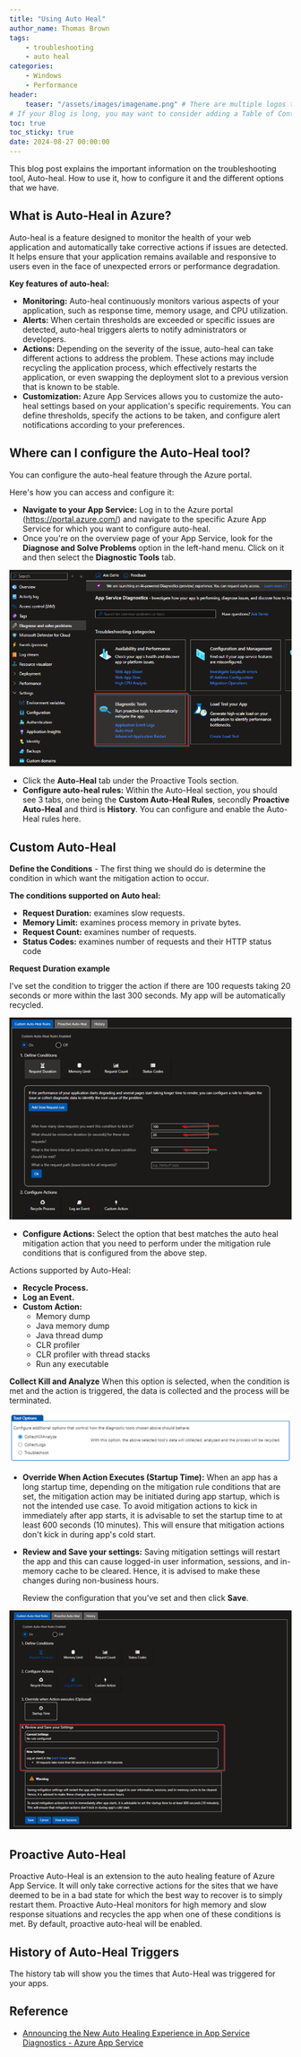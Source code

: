 ```yaml
---
title: "Using Auto Heal"
author_name: Thomas Brown
tags:
    - troubleshooting
    - auto heal
categories:
    - Windows
    - Performance
header:
    teaser: "/assets/images/imagename.png" # There are multiple logos that can be used in "/assets/images" if you choose to add one.
# If your Blog is long, you may want to consider adding a Table of Contents by adding the following two settings.
toc: true
toc_sticky: true
date: 2024-08-27 00:00:00
---
```


This blog post explains the important information on the troubleshooting tool, Auto-heal. How to use it, how to configure it and the different options that we have. 


## What is Auto-Heal in Azure?

Auto-heal is a feature designed to monitor the health of your web application and automatically take corrective actions if issues are detected. It helps ensure that your application remains available and responsive to users even in the face of unexpected errors or performance degradation.

**Key features of auto-heal:**

-   **Monitoring:** Auto-heal continuously monitors various aspects of your application, such as response time, memory usage, and CPU utilization.
-   **Alerts:** When certain thresholds are exceeded or specific issues are detected, auto-heal triggers alerts to notify administrators or developers.
-   **Actions:** Depending on the severity of the issue, auto-heal can take different actions to address the problem. These actions may include recycling the application process, which effectively restarts the application, or even swapping the deployment slot to a previous version that is known to be stable.
-   **Customization:** Azure App Services allows you to customize the auto-heal settings based on your application's specific requirements. You can define thresholds, specify the actions to be taken, and configure alert notifications according to your preferences.


## Where can I configure the Auto-Heal tool? 

You can configure the auto-heal feature through the Azure portal. 

Here's how you can access and configure it:

- **Navigate to your App Service:** Log in to the Azure portal (https://portal.azure.com/) and navigate to the specific Azure App Service for which you want to configure auto-heal.
- Once you're on the overview page of your App Service, look for the **Diagnose and Solve Problems** option in the left-hand menu. Click on it and then select the **Diagnostic Tools** tab.

![flow](/media/2024/auto_heal/diagnose-solve-problems-img.png)

-  Click the **Auto-Heal** tab under the Proactive Tools section. 
- **Configure auto-heal rules:** Within the Auto-Heal section, you should see 3 tabs, one being the **Custom Auto-Heal Rules**, secondly **Proactive Auto-Heal** and third is **History**. You can configure and enable the Auto-Heal rules here.


## Custom Auto-Heal

**Define the Conditions** - The first thing we should do is determine the condition in which want the mitigation action to occur. 
    
**The conditions supported on Auto heal:**
- **Request Duration:** examines slow requests.
- **Memory Limit:** examines process memory in private bytes.
- **Request Count:** examines number of requests.
- **Status Codes:** examines number of requests and their HTTP status code
    
**Request Duration example**

I've set the condition to trigger the action if there are 100 requests taking 20 seconds or more within the last 300 seconds. My app will be automatically recycled. 
    
![flow](/media/2024/auto_heal/request-duration-1.png)

- **Configure Actions:**
    Select the option that best matches the auto heal mitigation action that you need to perform under the mitigation rule conditions that is configured from the above step.

Actions supported by Auto-Heal:
- **Recycle Process.**
- **Log an Event.**
- **Custom Action:**
    - Memory dump
    - Java memory dump
    - Java thread dump
    - CLR profiler
    - CLR profiler with thread stacks
    - Run any executable


**Collect Kill and Analyze**
When this option is selected, when the condition is met and the action is triggered, the data is collected and the process will be terminated. 
 
![flow](/media/2024/auto_heal/collect-kill-analyze.png)

- **Override When Action Executes (Startup Time):**
    When an app has a long startup time, depending on the mitigation rule conditions that are set, the mitigation action may be initiated during app startup, which is not the intended use case. To avoid mitigation actions to kick in immediately after app starts, it is advisable to set the startup time to at least 600 seconds (10 minutes). This will ensure that mitigation actions don't kick in during app's cold start.

- **Review and Save your settings:**
    Saving mitigation settings will restart the app and this can cause logged-in user information, sessions, and in-memory cache to be cleared. Hence, it is advised to make these changes during non-business hours. 
    
    Review the configuration that you've set and then click **Save**.

![flow](/media/2024/auto_heal/review-settings.png)


## Proactive Auto-Heal
 
Proactive Auto-Heal is an extension to the auto healing feature of Azure App Service. It will only take corrective actions for the sites that we have deemed to be in a bad state for which the best way to recover is to simply restart them. Proactive Auto-Heal monitors for high memory and slow response situations and recycles the app when one of these conditions is met. By default, proactive auto-heal will be enabled. 


## History of Auto-Heal Triggers
 
The history tab will show you the times that Auto-Heal was triggered for your apps.


## Reference
 
- [Announcing the New Auto Healing Experience in App Service Diagnostics - Azure App Service](https://azure.github.io/AppService/2018/09/10/Announcing-the-New-Auto-Healing-Experience-in-App-Service-Diagnostics.html)